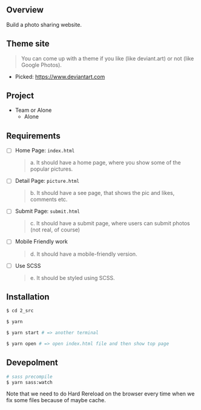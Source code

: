 ## Overview

Build a photo sharing website.

## Theme site

> You can come up with a theme if you like (like deviant.art) or not (like Google Photos).

- Picked: https://www.deviantart.com

## Project

- Team or Alone
  - Alone

## Requirements

- [ ] Home Page: `index.html`
  > a. It should have a home page, where you show some of the popular pictures.
- [ ] Detail Page: `picture.html`
  > b. It should have a see page, that shows the pic and likes, comments etc.
- [ ] Submit Page: `submit.html`
  > c. It should have a submit page, where users can submit photos (not real, of course)
- [ ] Mobile Friendly work
  > d. It should have a mobile-friendly version.
- [ ] Use SCSS
  > e. It should be styled using SCSS.

## Installation

```zsh
$ cd 2_src

$ yarn

$ yarn start # => another terminal

$ yarn open # => open index.html file and then show top page
```

## Devepolment

```zsh
# sass precompile
$ yarn sass:watch
```

Note that we need to do Hard Rereload on the browser every time when we fix some files because of maybe cache.

